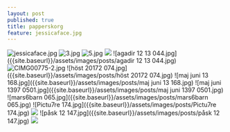 ```yaml
---
layout: post
published: true
title: papperskorg
feature: jessicaface.jpg
---
```

![jessicaface.jpg]({{site.baseurl}}/assets/images/posts/jessicaface.jpg)
![3.jpg]({{site.baseurl}}/assets/images/posts/3.jpg)
![5.jpg]({{site.baseurl}}/assets/images/posts/5.jpg)
![]({{site.baseurl}}/assets/images/posts/agadir%2012%2013%20008%20(13).jpg)
![agadir 12 13 044.jpg]({{site.baseurl}}/assets/images/posts/agadir 12 13 044.jpg)
![CIMG00775-2.jpg]({{site.baseurl}}/assets/images/posts/CIMG00775-2.jpg)
![höst 20172 074.jpg]({{site.baseurl}}/assets/images/posts/höst 20172 074.jpg)
![maj juni 13 168.jpg]({{site.baseurl}}/assets/images/posts/maj juni 13 168.jpg)
![maj juni 1397 0501.jpg]({{site.baseurl}}/assets/images/posts/maj juni 1397 0501.jpg)
![mars6barn 065.jpg]({{site.baseurl}}/assets/images/posts/mars6barn 065.jpg)
![Pictu7re 174.jpg]({{site.baseurl}}/assets/images/posts/Pictu7re 174.jpg)
![]({{site.baseurl}}/assets/images/posts/Picture%201473.jpg)
![påsk 12 147.jpg]({{site.baseurl}}/assets/images/posts/påsk 12 147.jpg)
![]({{site.baseurl}}/assets/images/posts/housewife%20(1).jpg)

